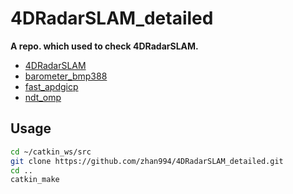 # 4DRadarSLAM_detailed

**A repo. which used to check 4DRadarSLAM.**

- [4DRadarSLAM](https://github.com/zhuge2333/4DRadarSLAM.git)
- [barometer_bmp388](https://github.com/zhuge2333/barometer_bmp388.git)
- [fast_apdgicp](https://github.com/zhuge2333/fast_apdgicp.git)
- [ndt_omp](https://github.com/koide3/ndt_omp.git)

## Usage

```bash
cd ~/catkin_ws/src
git clone https://github.com/zhan994/4DRadarSLAM_detailed.git
cd ..
catkin_make
```

